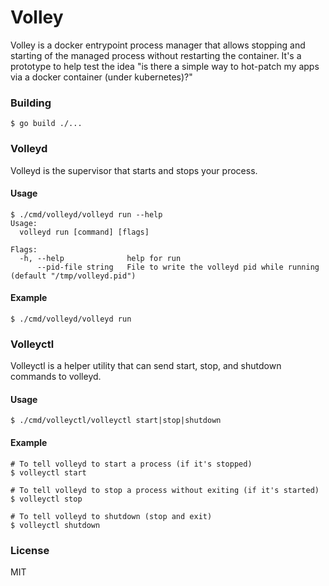 Volley
======

Volley is a docker entrypoint process manager that allows stopping and starting of the managed process without restarting the container. It's a prototype to help test the idea "is there a simple way to hot-patch my apps via a docker container (under kubernetes)?"

### Building

```
$ go build ./...
```

### Volleyd

Volleyd is the supervisor that starts and stops your process.

#### Usage

```
$ ./cmd/volleyd/volleyd run --help
Usage:
  volleyd run [command] [flags]

Flags:
  -h, --help              help for run
      --pid-file string   File to write the volleyd pid while running (default "/tmp/volleyd.pid")
```

#### Example

```
$ ./cmd/volleyd/volleyd run
```

### Volleyctl

Volleyctl is a helper utility that can send start, stop, and shutdown commands to volleyd.

#### Usage

```
$ ./cmd/volleyctl/volleyctl start|stop|shutdown
```

#### Example

```
# To tell volleyd to start a process (if it's stopped)
$ volleyctl start

# To tell volleyd to stop a process without exiting (if it's started)
$ volleyctl stop

# To tell volleyd to shutdown (stop and exit)
$ volleyctl shutdown
```

### License

MIT
